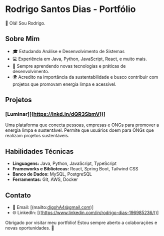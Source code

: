 # Rodrigo Santos Dias - Portfólio

👋 Olá! Sou Rodrigo. 

## Sobre Mim

- 🎓 Estudando Análise e Desenvolvimento de Sistemas
- 💻 Experiência em Java, Python, JavaScript, React, e muito mais.
- 🌱 Sempre aprendendo novas tecnologias e práticas de desenvolvimento.
- 🌍 Acredito na importância da sustentabilidade e busco contribuir com projetos que promovam energia limpa e acessível.

## Projetos

### [Luminar][(https://lnkd.in/dQR3SbmV))]
Uma plataforma que conecta pessoas, empresas e ONGs para promover a energia limpa e sustentável. Permite que usuários doem para ONGs que realizam projetos sustentáveis.



## Habilidades Técnicas

- **Linguagens:** Java, Python, JavaScript, TypeScript
- **Frameworks e Bibliotecas:** React, Spring Boot, Tailwind CSS
- **Banco de Dados:** MySQL, PostgreSQL
- **Ferramentas:** Git, AWS, Docker

## Contato

- 📧 Email: [(mailto:digohA4@gmail.com)]
- 🌐 LinkedIn: [((https://www.linkedin.com/in/rodrigo-dias-196985236/))]


Obrigado por visitar meu portfólio! Estou sempre aberto a colaborações e novas oportunidades. 🚀
